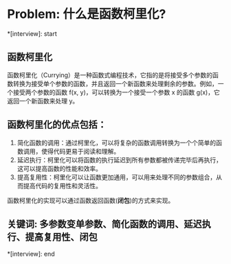 # Problem: 什么是函数柯里化?

*[interview]: start
## 函数柯里化
函数柯里化（Currying）是一种函数式编程技术，它指的是将接受多个参数的函数转换为接受单个参数的函数，并且返回一个新函数来处理剩余的参数。例如，一个接受两个参数的函数 f(x, y)，可以转换为一个接受一个参数 x 的函数 g(x)，它返回一个新函数来处理 y。

## 函数柯里化的优点包括：
1. 简化函数的调用：通过柯里化，可以将复杂的函数调用转换为一个个简单的函数调用，使得代码更易于阅读和理解。
2. 延迟执行：柯里化可以将函数的执行延迟到所有参数都被传递完毕后再执行，这可以提高函数的性能和效率。
3. 提高复用性：柯里化可以让函数更加通用，可以用来处理不同的参数组合，从而提高代码的复用性和灵活性。

函数柯里化的实现可以通过函数返回函数(**闭包**)的方式来实现。

## 关键词: 多参数变单参数、简化函数的调用、延迟执行、提高复用性、闭包
*[interview]: end
